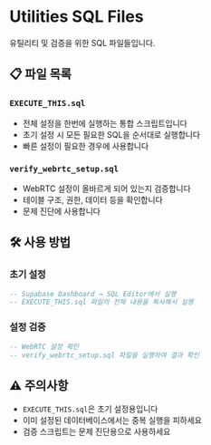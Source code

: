 # Utilities SQL Files

유틸리티 및 검증을 위한 SQL 파일들입니다.

## 📋 파일 목록

### `EXECUTE_THIS.sql`
- 전체 설정을 한번에 실행하는 통합 스크립트입니다
- 초기 설정 시 모든 필요한 SQL을 순서대로 실행합니다
- 빠른 설정이 필요한 경우에 사용합니다

### `verify_webrtc_setup.sql`
- WebRTC 설정이 올바르게 되어 있는지 검증합니다
- 테이블 구조, 권한, 데이터 등을 확인합니다
- 문제 진단에 사용합니다

## 🛠️ 사용 방법

### 초기 설정
```sql
-- Supabase Dashboard → SQL Editor에서 실행
-- EXECUTE_THIS.sql 파일의 전체 내용을 복사해서 실행
```

### 설정 검증
```sql
-- WebRTC 설정 확인
-- verify_webrtc_setup.sql 파일을 실행하여 결과 확인
```

## ⚠️ 주의사항
- `EXECUTE_THIS.sql`은 초기 설정용입니다
- 이미 설정된 데이터베이스에서는 중복 실행을 피하세요
- 검증 스크립트는 문제 진단용으로 사용하세요
